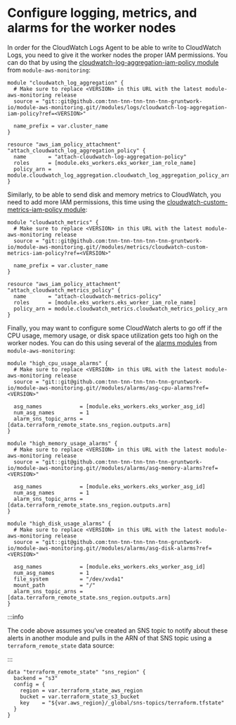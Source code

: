 # Configure logging, metrics, and alarms for the worker nodes

In order for the CloudWatch Logs Agent to be able to write to CloudWatch Logs, you need to give it the worker nodes the
proper IAM permissions. You can do that by using the
[cloudwatch-log-aggregation-iam-policy module](https://github.com/tnn-tnn-tnn-tnn-tnn-gruntwork-io/module-aws-monitoring/tree/master/modules/logs/cloudwatch-log-aggregation-iam-policy)
from `module-aws-monitoring`:

```hcl title=infrastructure-modules/services/eks-cluster/main.tf
module "cloudwatch_log_aggregation" {
  # Make sure to replace <VERSION> in this URL with the latest module-aws-monitoring release
  source = "git::git@github.com:tnn-tnn-tnn-tnn-tnn-gruntwork-io/module-aws-monitoring.git//modules/logs/cloudwatch-log-aggregation-iam-policy?ref=<VERSION>"

  name_prefix = var.cluster_name
}

resource "aws_iam_policy_attachment" "attach_cloudwatch_log_aggregation_policy" {
  name       = "attach-cloudwatch-log-aggregation-policy"
  roles      = [module.eks_workers.eks_worker_iam_role_name]
  policy_arn = module.cloudwatch_log_aggregation.cloudwatch_log_aggregation_policy_arn
}
```

Similarly, to be able to send disk and memory metrics to CloudWatch, you need to add more IAM permissions, this time
using the
[cloudwatch-custom-metrics-iam-policy module](https://github.com/tnn-tnn-tnn-tnn-tnn-gruntwork-io/module-aws-monitoring/tree/master/modules/metrics/cloudwatch-custom-metrics-iam-policy):

```hcl title=infrastructure-modules/services/eks-cluster/main.tf
module "cloudwatch_metrics" {
  # Make sure to replace <VERSION> in this URL with the latest module-aws-monitoring release
  source = "git::git@github.com:tnn-tnn-tnn-tnn-tnn-gruntwork-io/module-aws-monitoring.git//modules/metrics/cloudwatch-custom-metrics-iam-policy?ref=<VERSION>"

  name_prefix = var.cluster_name
}

resource "aws_iam_policy_attachment" "attach_cloudwatch_metrics_policy" {
  name       = "attach-cloudwatch-metrics-policy"
  roles      = [module.eks_workers.eks_worker_iam_role_name]
  policy_arn = module.cloudwatch_metrics.cloudwatch_metrics_policy_arn
}
```

Finally, you may want to configure some CloudWatch alerts to go off if the CPU usage, memory usage, or disk space
utilization gets too high on the worker nodes. You can do this using several of the
[alarms modules](https://github.com/tnn-tnn-tnn-tnn-tnn-gruntwork-io/module-aws-monitoring/tree/master/modules/alarms) from
`module-aws-monitoring`:

```hcl title=infrastructure-modules/services/eks-cluster/main.tf
module "high_cpu_usage_alarms" {
  # Make sure to replace <VERSION> in this URL with the latest module-aws-monitoring release
  source = "git::git@github.com:tnn-tnn-tnn-tnn-tnn-gruntwork-io/module-aws-monitoring.git//modules/alarms/asg-cpu-alarms?ref=<VERSION>"

  asg_names            = [module.eks_workers.eks_worker_asg_id]
  num_asg_names        = 1
  alarm_sns_topic_arns = [data.terraform_remote_state.sns_region.outputs.arn]
}

module "high_memory_usage_alarms" {
  # Make sure to replace <VERSION> in this URL with the latest module-aws-monitoring release
  source = "git::git@github.com:tnn-tnn-tnn-tnn-tnn-gruntwork-io/module-aws-monitoring.git//modules/alarms/asg-memory-alarms?ref=<VERSION>"

  asg_names            = [module.eks_workers.eks_worker_asg_id]
  num_asg_names        = 1
  alarm_sns_topic_arns = [data.terraform_remote_state.sns_region.outputs.arn]
}

module "high_disk_usage_alarms" {
  # Make sure to replace <VERSION> in this URL with the latest module-aws-monitoring release
  source = "git::git@github.com:tnn-tnn-tnn-tnn-tnn-gruntwork-io/module-aws-monitoring.git//modules/alarms/asg-disk-alarms?ref=<VERSION>"

  asg_names            = [module.eks_workers.eks_worker_asg_id]
  num_asg_names        = 1
  file_system          = "/dev/xvda1"
  mount_path           = "/"
  alarm_sns_topic_arns = [data.terraform_remote_state.sns_region.outputs.arn]
}
```

:::info

The code above assumes you’ve created an SNS topic to notify about these alerts in another module and pulls
in the ARN of that SNS topic using a `terraform_remote_state` data source:

:::

```hcl title=infrastructure-modules/services/eks-cluster/dependencies.tf
data "terraform_remote_state" "sns_region" {
  backend = "s3"
  config = {
    region = var.terraform_state_aws_region
    bucket = var.terraform_state_s3_bucket
    key    = "${var.aws_region}/_global/sns-topics/terraform.tfstate"
  }
}
```
